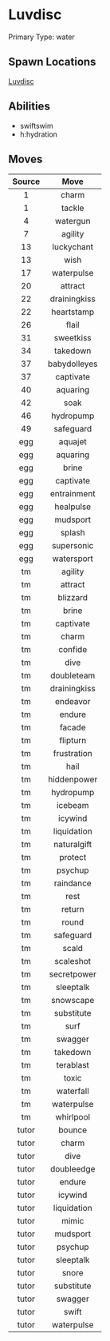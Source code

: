 # Luvdisc  
Primary Type: water  
  
## Spawn Locations  
[Luvdisc](/data/spawn_presets/luvdisc.md)  
  
## Abilities  
  * swiftswim
  * h:hydration
  
  
## Moves  
  
| Source | Move |  
|:---:|:---:|  
| 1 | charm |  
| 1 | tackle |  
| 4 | watergun |  
| 7 | agility |  
| 13 | luckychant |  
| 13 | wish |  
| 17 | waterpulse |  
| 20 | attract |  
| 22 | drainingkiss |  
| 22 | heartstamp |  
| 26 | flail |  
| 31 | sweetkiss |  
| 34 | takedown |  
| 37 | babydolleyes |  
| 37 | captivate |  
| 40 | aquaring |  
| 42 | soak |  
| 46 | hydropump |  
| 49 | safeguard |  
| egg | aquajet |  
| egg | aquaring |  
| egg | brine |  
| egg | captivate |  
| egg | entrainment |  
| egg | healpulse |  
| egg | mudsport |  
| egg | splash |  
| egg | supersonic |  
| egg | watersport |  
| tm | agility |  
| tm | attract |  
| tm | blizzard |  
| tm | brine |  
| tm | captivate |  
| tm | charm |  
| tm | confide |  
| tm | dive |  
| tm | doubleteam |  
| tm | drainingkiss |  
| tm | endeavor |  
| tm | endure |  
| tm | facade |  
| tm | flipturn |  
| tm | frustration |  
| tm | hail |  
| tm | hiddenpower |  
| tm | hydropump |  
| tm | icebeam |  
| tm | icywind |  
| tm | liquidation |  
| tm | naturalgift |  
| tm | protect |  
| tm | psychup |  
| tm | raindance |  
| tm | rest |  
| tm | return |  
| tm | round |  
| tm | safeguard |  
| tm | scald |  
| tm | scaleshot |  
| tm | secretpower |  
| tm | sleeptalk |  
| tm | snowscape |  
| tm | substitute |  
| tm | surf |  
| tm | swagger |  
| tm | takedown |  
| tm | terablast |  
| tm | toxic |  
| tm | waterfall |  
| tm | waterpulse |  
| tm | whirlpool |  
| tutor | bounce |  
| tutor | charm |  
| tutor | dive |  
| tutor | doubleedge |  
| tutor | endure |  
| tutor | icywind |  
| tutor | liquidation |  
| tutor | mimic |  
| tutor | mudsport |  
| tutor | psychup |  
| tutor | sleeptalk |  
| tutor | snore |  
| tutor | substitute |  
| tutor | swagger |  
| tutor | swift |  
| tutor | waterpulse |  
  
